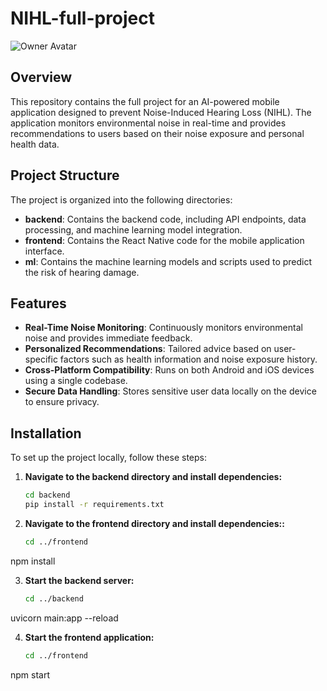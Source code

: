 # NIHL-full-project

![Owner Avatar](https://github.com/pascagihozo.png)

## Overview

This repository contains the full project for an AI-powered mobile application designed to prevent Noise-Induced Hearing Loss (NIHL). The application monitors environmental noise in real-time and provides recommendations to users based on their noise exposure and personal health data.

## Project Structure

The project is organized into the following directories:

- **backend**: Contains the backend code, including API endpoints, data processing, and machine learning model integration.
- **frontend**: Contains the React Native code for the mobile application interface.
- **ml**: Contains the machine learning models and scripts used to predict the risk of hearing damage.

## Features

- **Real-Time Noise Monitoring**: Continuously monitors environmental noise and provides immediate feedback.
- **Personalized Recommendations**: Tailored advice based on user-specific factors such as health information and noise exposure history.
- **Cross-Platform Compatibility**: Runs on both Android and iOS devices using a single codebase.
- **Secure Data Handling**: Stores sensitive user data locally on the device to ensure privacy.

## Installation

To set up the project locally, follow these steps:

1. **Navigate to the backend directory and install dependencies:**

   ```bash
   cd backend
   pip install -r requirements.txt
2. **Navigate to the frontend directory and install dependencies::**

   ```bash
   cd ../frontend
npm install

3. **Start the backend server:**

   ```bash
   cd ../backend
uvicorn main:app --reload

4. **Start the frontend application:**

   ```bash
   cd ../frontend
npm start

